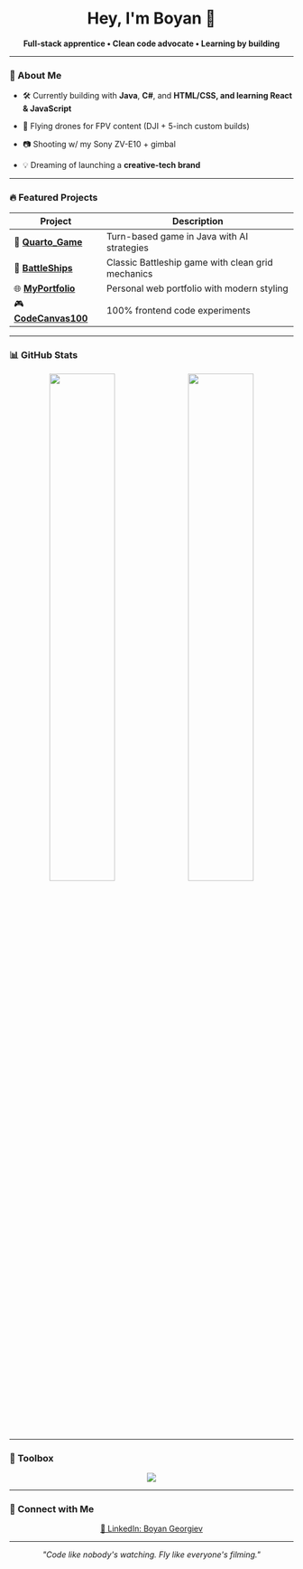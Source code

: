 <h1 align="center">Hey, I'm Boyan 👾</h1>
<p align="center">
  <b>Full-stack apprentice • Clean code advocate • Learning by building</b>
</p>

---

### 🧠 About Me

- 🛠️ Currently building with **Java**, **C#**, and **HTML/CSS,  and learning React & JavaScript**

- 🚁 Flying drones for FPV content (DJI + 5-inch custom builds)
- 📷 Shooting w/ my Sony ZV-E10 + gimbal

- 💡 Dreaming of launching a **creative-tech brand**

---

### 🔥 Featured Projects

| Project | Description |
|--------|-------------|
| 🎲 [**Quarto_Game**](https://github.com/bobyTopG/Quarto_Game) | Turn-based game in Java with AI strategies |
| 🚢 [**BattleShips**](https://github.com/bobyTopG/BattleShips) | Classic Battleship game with clean grid mechanics |
| 🌐 [**MyPortfolio**](https://github.com/bobyTopG/MyPortfolio) | Personal web portfolio with modern styling |
| 🎮 [**CodeCanvas100**](https://github.com/bobyTopG/CodeCanvas100) | 100% frontend code experiments |

---

### 📊 GitHub Stats

<p align="center">
  <img src="https://github-readme-stats.vercel.app/api?username=bobyTopG&show_icons=true&theme=tokyonight&hide_border=true" width="48%" />
  <img src="https://github-readme-stats.vercel.app/api/top-langs/?username=bobyTopG&layout=compact&theme=tokyonight&hide_border=true" width="48%" />
</p>

---

### 🧰 Toolbox

<p align="center">
  <img src="https://skillicons.dev/icons?i=java,cs,html,css,js,git,vscode,github,arduino" />
</p>

---

### 🔗 Connect with Me

<p align="center">
  <a href="https://www.linkedin.com/in/boyan-georgiev-08853329b" target="_blank">💼 LinkedIn: Boyan Georgiev</a>
</p>

---

<p align="center">
  <i>"Code like nobody's watching. Fly like everyone's filming."</i>
</p>
